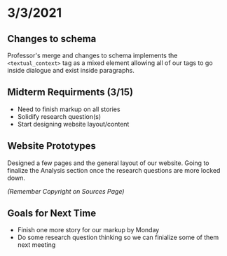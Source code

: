 # 3/3/2021

## Changes to schema
Professor's merge and changes to schema implements the `<textual_context>` tag as a mixed element
allowing all of our tags to go inside dialogue and exist inside paragraphs.

## Midterm Requirments (3/15)
- Need to finish markup on all stories
- Solidify research question(s)
- Start designing website layout/content

## Website Prototypes
Designed a few pages and the general layout of our website. Going to finalize the Analysis 
section once the research questions are more locked down.

*(Remember Copyright on Sources Page)*

## Goals for Next Time
- Finish one more story for our markup by Monday
- Do some research question thinking so we can finialize some of them next meeting